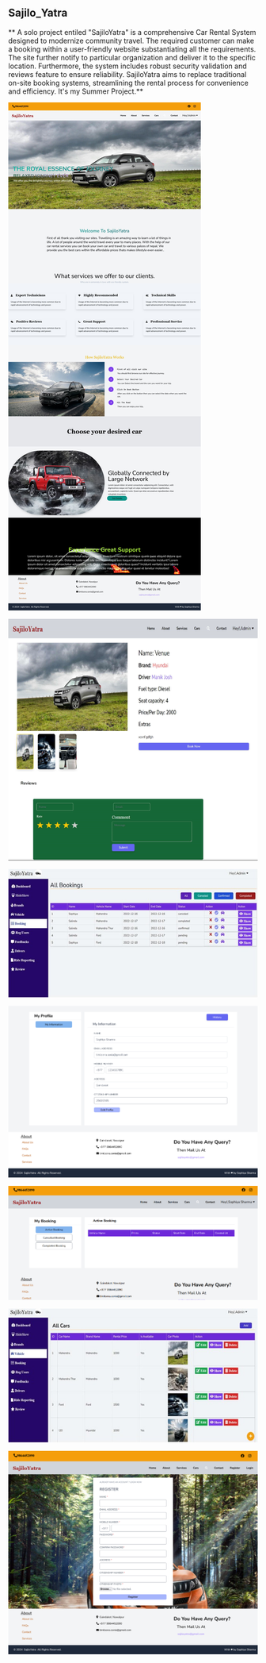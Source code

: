## Sajilo_Yatra
** A solo project entiled "SajiloYatra" is a comprehensive Car Rental System designed to modernize community travel. The required customer can make a booking within a user-friendly website substantiating all the requirements. The site further notify to particular organization and deliver it to the specific location. Furthermore, the system includes robust security validation and reviews feature to ensure reliability. SajiloYatra aims to replace traditional on-site booking systems, streamlining the rental process for convenience and efficiency. It's my Summer
Project.**


![Home Page](https://github.com/Sophiya15/Sajilo_Yatra/blob/master/public/Images/Visible_Photos/FireShot%20Capture%20040%20-%20Laravel%20-%20127.0.0.1.jpg)

![Vechicle Viewpage](https://github.com/Sophiya15/Sajilo_Yatra/blob/master/public/Images/Visible_Photos/Screenshot%202024-10-25%20223419.png)

![All Booking](https://github.com/Sophiya15/Sajilo_Yatra/blob/master/public/Images/Visible_Photos/All%20Booking.jpg)

![profile](https://github.com/Sophiya15/Sajilo_Yatra/blob/master/public/Images/Visible_Photos/Profile.png)

![Bookings](https://github.com/Sophiya15/Sajilo_Yatra/blob/master/public/Images/Visible_Photos/Screenshot%202024-10-25%20225101.png)

![Cars](https://github.com/Sophiya15/Sajilo_Yatra/blob/master/public/Images/Visible_Photos/Cars.jpg)

![Register](https://github.com/Sophiya15/Sajilo_Yatra/blob/master/public/Images/Visible_Photos/FireShot%20Capture%20041%20-%20Laravel%20-%20127.0.0.1.png)

